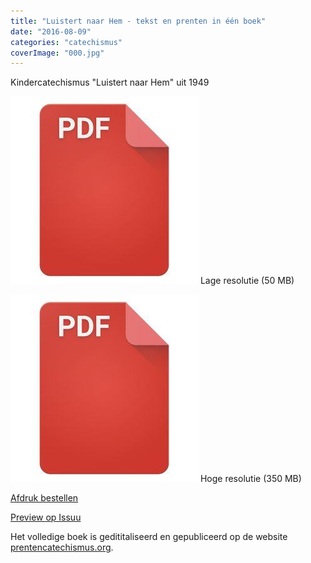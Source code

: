 ```yaml
---
title: "Luistert naar Hem - tekst en prenten in één boek"
date: "2016-08-09"
categories: "catechismus"
coverImage: "000.jpg"
---
```


Kindercatechismus "Luistert naar Hem" uit 1949

<!--more-->

[![Download PDF](images/2bdd26a893f94f1d69b5a89ee751a599.jpg)](https://storage.googleapis.com/geloven-leren/printerboekjes/Luistert-naar-hem5-display.pdf) Lage resolutie (50 MB)

[![Download PDF](images/2bdd26a893f94f1d69b5a89ee751a599.jpg)](https://storage.googleapis.com/geloven-leren/printerboekjes/Luistert-naar-hem5.pdf) Hoge resolutie (350 MB)

[Afdruk bestellen](https://www.peecho.com/print/en/227242)

[Preview op Issuu](https://issuu.com/vicmortelmans/docs/luistert-naar-hem5-display)

Het volledige boek is gedititaliseerd en gepubliceerd op de website [prentencatechismus.org](http://prentencatechismus.org/inhoud-luistert-naar-hem/).

